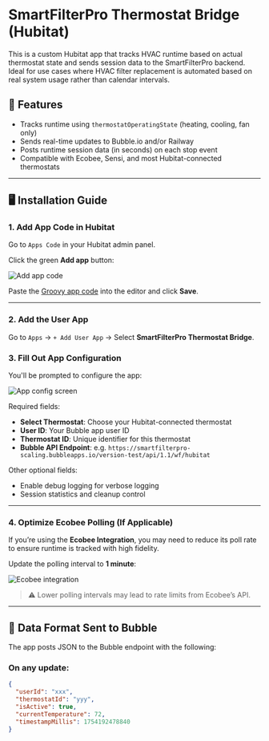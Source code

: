 # SmartFilterPro Thermostat Bridge (Hubitat)

This is a custom Hubitat app that tracks HVAC runtime based on actual thermostat state and sends session data to the SmartFilterPro backend. Ideal for use cases where HVAC filter replacement is automated based on real system usage rather than calendar intervals.

## 🌟 Features

- Tracks runtime using `thermostatOperatingState` (heating, cooling, fan only)
- Sends real-time updates to Bubble.io and/or Railway
- Posts runtime session data (in seconds) on each stop event
- Compatible with Ecobee, Sensi, and most Hubitat-connected thermostats

---

## 🖥️ Installation Guide

### 1. Add App Code in Hubitat

Go to `Apps Code` in your Hubitat admin panel.

Click the green **Add app** button:

![Add app code]([https://github.com/smartfilterpro/smartfilterpro-hubitat-app/assets/your-upload-id/05251c3e-a035-40cc-be6c-d65bfe898a14.png](https://private-user-images.githubusercontent.com/219031072/477352103-ca66560f-8693-4ac1-b0a6-445c45837bac.png?jwt=eyJ0eXAiOiJKV1QiLCJhbGciOiJIUzI1NiJ9.eyJpc3MiOiJnaXRodWIuY29tIiwiYXVkIjoicmF3LmdpdGh1YnVzZXJjb250ZW50LmNvbSIsImtleSI6ImtleTUiLCJleHAiOjE3NTUwNTY4NDgsIm5iZiI6MTc1NTA1NjU0OCwicGF0aCI6Ii8yMTkwMzEwNzIvNDc3MzUyMTAzLWNhNjY1NjBmLTg2OTMtNGFjMS1iMGE2LTQ0NWM0NTgzN2JhYy5wbmc_WC1BbXotQWxnb3JpdGhtPUFXUzQtSE1BQy1TSEEyNTYmWC1BbXotQ3JlZGVudGlhbD1BS0lBVkNPRFlMU0E1M1BRSzRaQSUyRjIwMjUwODEzJTJGdXMtZWFzdC0xJTJGczMlMkZhd3M0X3JlcXVlc3QmWC1BbXotRGF0ZT0yMDI1MDgxM1QwMzQyMjhaJlgtQW16LUV4cGlyZXM9MzAwJlgtQW16LVNpZ25hdHVyZT1hMTNmNWM4NDAzZGYxZjg1N2ZlYjkxYjhhYjg3MWQ4NDViNzU3NWNiYjhjNzNmYjE4YTk4YWRmOGVmYzZiZjA5JlgtQW16LVNpZ25lZEhlYWRlcnM9aG9zdCJ9.L5EF1J0sfGoE4YMAogQU6bOQ259_YnRwD4SuETxKfe8))

Paste the [Groovy app code](https://raw.githubusercontent.com/smartfilterpro/smartfilterpro-hubitat-app/refs/heads/main/SmartFilterProHubitatApp.groovy) into the editor and click **Save**.

---

### 2. Add the User App

Go to `Apps` → `+ Add User App` → Select **SmartFilterPro Thermostat Bridge**.

### 3. Fill Out App Configuration

You'll be prompted to configure the app:

![App config screen](https://github.com/smartfilterpro/smartfilterpro-hubitat-app/assets/your-upload-id/125cb7bf-5409-4251-914f-39b6231592dd.png)

Required fields:
- **Select Thermostat**: Choose your Hubitat-connected thermostat
- **User ID**: Your Bubble app user ID
- **Thermostat ID**: Unique identifier for this thermostat
- **Bubble API Endpoint**: e.g. `https://smartfilterpro-scaling.bubbleapps.io/version-test/api/1.1/wf/hubitat`

Other optional fields:
- Enable debug logging for verbose logging
- Session statistics and cleanup control

---

### 4. Optimize Ecobee Polling (If Applicable)

If you’re using the **Ecobee Integration**, you may need to reduce its poll rate to ensure runtime is tracked with high fidelity.

Update the polling interval to **1 minute**:

![Ecobee integration](https://github.com/smartfilterpro/smartfilterpro-hubitat-app/assets/your-upload-id/67dd2d0e-a0e5-4330-8ad1-a7ea8d7a0b75.png)

> ⚠️ Lower polling intervals may lead to rate limits from Ecobee’s API.

---

## 🔄 Data Format Sent to Bubble

The app posts JSON to the Bubble endpoint with the following:

### On any update:
```json
{
  "userId": "xxx",
  "thermostatId": "yyy",
  "isActive": true,
  "currentTemperature": 72,
  "timestampMillis": 1754192478840
}

